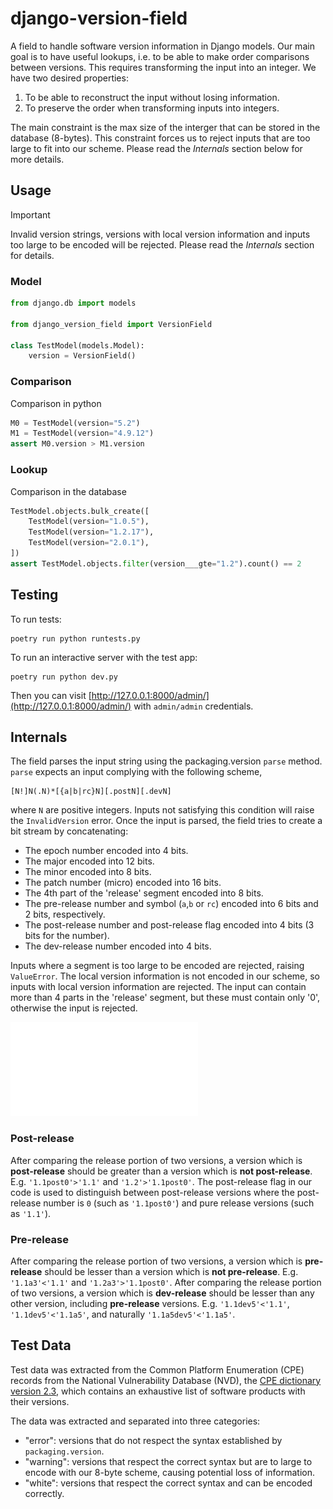 # django-version-field

A field to handle software version information in Django models. Our main goal is to have useful lookups, i.e. to be able to make order comparisons between versions. This requires transforming the input into an integer. We have two desired properties:

1. To be able to reconstruct the input without losing information.
2. To preserve the order when transforming inputs into integers.

The main constraint is the max size of the interger that can be stored in the database (8-bytes). This constraint forces us to reject inputs that are too large to fit into our scheme. Please read the *Internals* section below for more details.

## Usage

> [!IMPORTANT]
> Invalid version strings, versions with local version information and inputs too large to be encoded will be rejected. Please read the *Internals* section for details.

### Model

```python
from django.db import models

from django_version_field import VersionField

class TestModel(models.Model):
    version = VersionField()

```

### Comparison

Comparison in python

```python
M0 = TestModel(version="5.2")
M1 = TestModel(version="4.9.12")
assert M0.version > M1.version
```

### Lookup

Comparison in the database

```python
TestModel.objects.bulk_create([
    TestModel(version="1.0.5"),
    TestModel(version="1.2.17"),
    TestModel(version="2.0.1"),
])
assert TestModel.objects.filter(version___gte="1.2").count() == 2
```

## Testing

To run tests:

```shell
poetry run python runtests.py
```

To run an interactive server with the test app:

```shell
poetry run python dev.py
```

Then you can visit [http://127.0.0.1:8000/admin/](http://127.0.0.1:8000/admin/) with `admin/admin` credentials.

## Internals

The field parses the input string using the packaging.version `parse` method. `parse` expects an input complying with the following scheme,
```
[N!]N(.N)*[{a|b|rc}N][.postN][.devN]
```
where `N` are positive integers. Inputs not satisfying this condition will raise the `InvalidVersion` error.
Once the input is parsed, the field tries to create a bit stream by concatenating:

- The epoch number encoded into 4 bits.
- The major encoded into 12 bits.
- The minor encoded into 8 bits.
- The patch number (micro) encoded into 16 bits.
- The 4th part of the 'release' segment encoded into 8 bits.
- The pre-release number and symbol (`a`,`b` or `rc`) encoded into 6 bits and 2 bits, respectively.
- The post-release number and post-release flag encoded into 4 bits (3 bits for the number).
- The dev-release number encoded into 4 bits.

Inputs where a segment is too large to be encoded are rejected, raising `ValueError`.
The local version information is not encoded in our scheme, so inputs with local version information are rejected.
The input can contain more than 4 parts in the 'release' segment, but these must contain only '0', otherwise the input is rejected.

![Segment structure diagram](/images/Version_Segment_Structure.pdf)

### Post-release

After comparing the release portion of two versions, a version which is **post-release** should be greater than a version which is **not post-release**. E.g. `'1.1post0'>'1.1'` and `'1.2'>'1.1post0'`. The post-release flag in our code is used to distinguish between post-release versions where the post-release number is `0` (such as `'1.1post0'`) and pure release versions (such as `'1.1'`).

### Pre-release

After comparing the release portion of two versions, a version which is **pre-release** should be lesser than a version which is **not pre-release**. E.g. `'1.1a3'<'1.1'` and `'1.2a3'>'1.1post0'`. After comparing the release portion of two versions, a version which is **dev-release** should be lesser than any other version, including **pre-release** versions. E.g. `'1.1dev5'<'1.1'`, `'1.1dev5'<'1.1a5'`, and naturally `'1.1a5dev5'<'1.1a5'`.

## Test Data

Test data was extracted from the Common Platform Enumeration (CPE) records from the National Vulnerability Database (NVD), the [CPE dictionary version 2.3](https://nvd.nist.gov/feeds/xml/cpe/dictionary/official-cpe-dictionary_v2.3.xml.gz), which contains an exhaustive list of software products with their versions.

The data was extracted and separated into three categories:

- "error": versions that do not respect the syntax established by `packaging.version`.
- "warning": versions that respect the correct syntax but are to large to encode with our 8-byte scheme, causing potential loss of information.
- "white": versions that respect the correct syntax and can be encoded correctly.
